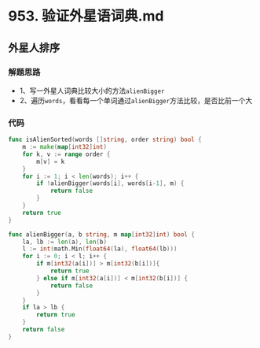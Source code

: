 # 953. 验证外星语词典.md
## 外星人排序
### 解题思路
* 1、写一外星人词典比较大小的方法``alienBigger``
* 2、遍历``words``，看看每一个单词通过``alienBigger``方法比较，是否比前一个大
### 代码

```go
func isAlienSorted(words []string, order string) bool {
	m := make(map[int32]int)
	for k, v := range order {
		m[v] = k
	}
	for i := 1; i < len(words); i++ {
		if !alienBigger(words[i], words[i-1], m) {
			return false
		}
	}
	return true
}

func alienBigger(a, b string, m map[int32]int) bool {
	la, lb := len(a), len(b)
	l := int(math.Min(float64(la), float64(lb)))
	for i := 0; i < l; i++ {
		if m[int32(a[i])] > m[int32(b[i])]{
			return true
		} else if m[int32(a[i])] < m[int32(b[i])] {
			return false
		}
	}
	if la > lb {
		return true
	}
	return false
}
```
